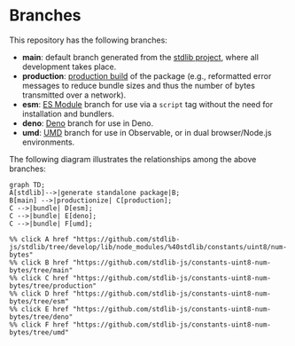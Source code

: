 <!--

@license Apache-2.0

Copyright (c) 2022 The Stdlib Authors.

Licensed under the Apache License, Version 2.0 (the "License");
you may not use this file except in compliance with the License.
You may obtain a copy of the License at

    http://www.apache.org/licenses/LICENSE-2.0

Unless required by applicable law or agreed to in writing, software
distributed under the License is distributed on an "AS IS" BASIS,
WITHOUT WARRANTIES OR CONDITIONS OF ANY KIND, either express or implied.
See the License for the specific language governing permissions and
limitations under the License.

-->

# Branches

This repository has the following branches:

-   **main**: default branch generated from the [stdlib project][stdlib-url], where all development takes place.
-   **production**: [production build][production-url] of the package (e.g., reformatted error messages to reduce bundle sizes and thus the number of bytes transmitted over a network).
-   **esm**: [ES Module][esm-url] branch for use via a `script` tag without the need for installation and bundlers.
-   **deno**: [Deno][deno-url] branch for use in Deno.
-   **umd**: [UMD][umd-url] branch for use in Observable, or in dual browser/Node.js environments.

The following diagram illustrates the relationships among the above branches:

```mermaid
graph TD;
A[stdlib]-->|generate standalone package|B;
B[main] -->|productionize| C[production];
C -->|bundle| D[esm];
C -->|bundle| E[deno];
C -->|bundle| F[umd];

%% click A href "https://github.com/stdlib-js/stdlib/tree/develop/lib/node_modules/%40stdlib/constants/uint8/num-bytes"
%% click B href "https://github.com/stdlib-js/constants-uint8-num-bytes/tree/main"
%% click C href "https://github.com/stdlib-js/constants-uint8-num-bytes/tree/production"
%% click D href "https://github.com/stdlib-js/constants-uint8-num-bytes/tree/esm"
%% click E href "https://github.com/stdlib-js/constants-uint8-num-bytes/tree/deno"
%% click F href "https://github.com/stdlib-js/constants-uint8-num-bytes/tree/umd"
```

[stdlib-url]: https://github.com/stdlib-js/stdlib/tree/develop/lib/node_modules/%40stdlib/constants/uint8/num-bytes
[production-url]: https://github.com/stdlib-js/constants-uint8-num-bytes/tree/production
[deno-url]: https://github.com/stdlib-js/constants-uint8-num-bytes/tree/deno
[umd-url]: https://github.com/stdlib-js/constants-uint8-num-bytes/tree/umd
[esm-url]: https://github.com/stdlib-js/constants-uint8-num-bytes/tree/esm